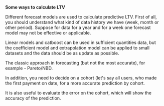 **Some ways to calculate LTV**

Different forecast models are used to calculate predictive LTV.
First of all, you should understand what kind of data history we have
(week, month or other period).
Suppose for data for a year and for a week one forecast model may not be effective or applicable.

Linear models and catboost can be used in sufficient quantities data, but the coefficient model and
extrapolation model can be applied to small datasets and the data should be as update as possible.

The classic approach in forecasting (but not the most accurate), for example - Pareto/NBD.

In addition, you need to decide on a cohort (let's say all users,
who made the first payment on date, for a more accurate prediction by cohort.

It is also useful to evaluate the error on the cohort, which will show the accuracy of the prediction.




